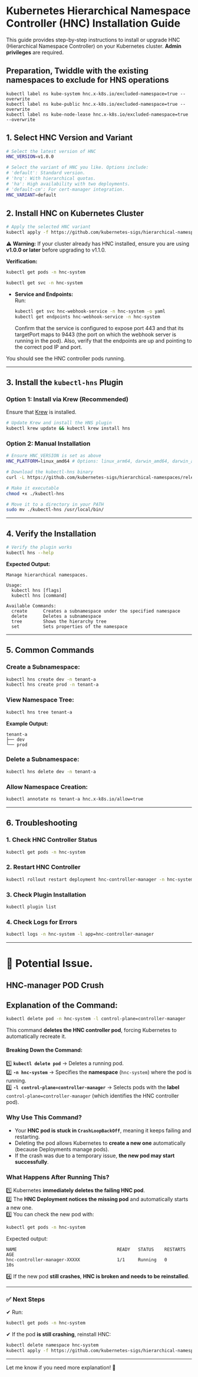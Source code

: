 # Kubernetes Hierarchical Namespace Controller (HNC) Installation Guide

This guide provides step-by-step instructions to install or upgrade HNC (Hierarchical Namespace Controller) on your Kubernetes cluster. **Admin privileges** are required.

## Preparation, Twiddle with the existing namespaces to exclude for HNS operations

```
kubectl label ns kube-system hnc.x-k8s.io/excluded-namespace=true --overwrite
kubectl label ns kube-public hnc.x-k8s.io/excluded-namespace=true --overwrite
kubectl label ns kube-node-lease hnc.x-k8s.io/excluded-namespace=true --overwrite
```

## **1. Select HNC Version and Variant**

```bash
# Select the latest version of HNC
HNC_VERSION=v1.0.0

# Select the variant of HNC you like. Options include:
# 'default': Standard version.
# 'hrq': With hierarchical quotas.
# 'ha': High availability with two deployments.
# 'default-cm': For cert-manager integration.
HNC_VARIANT=default
```

## **2. Install HNC on Kubernetes Cluster**

```bash
# Apply the selected HNC variant
kubectl apply -f https://github.com/kubernetes-sigs/hierarchical-namespaces/releases/download/${HNC_VERSION}/${HNC_VARIANT}.yaml
```

⚠️ **Warning:** If your cluster already has HNC installed, ensure you are using **v1.0.0 or later** before upgrading to v1.1.0.

**Verification:**

```bash
kubectl get pods -n hnc-system
```

```bash
kubectl get svc -n hnc-system
```

- **Service and Endpoints:**  
  Run:
  ```bash
  kubectl get svc hnc-webhook-service -n hnc-system -o yaml
  kubectl get endpoints hnc-webhook-service -n hnc-system
  ```
  Confirm that the service is configured to expose port 443 and that its targetPort maps to 9443 (the port on which the webhook server is running in the pod). Also, verify that the endpoints are up and pointing to the correct pod IP and port.

You should see the HNC controller pods running.

---

## **3. Install the `kubectl-hns` Plugin**

### **Option 1: Install via Krew (Recommended)**

Ensure that [Krew](https://krew.sigs.k8s.io/) is installed.

```bash
# Update Krew and install the HNS plugin
kubectl krew update && kubectl krew install hns
```

### **Option 2: Manual Installation**

```bash
# Ensure HNC_VERSION is set as above
HNC_PLATFORM=linux_amd64 # Options: linux_arm64, darwin_amd64, darwin_arm64, windows_amd64

# Download the kubectl-hns binary
curl -L https://github.com/kubernetes-sigs/hierarchical-namespaces/releases/download/${HNC_VERSION}/kubectl-hns_${HNC_PLATFORM} -o ./kubectl-hns

# Make it executable
chmod +x ./kubectl-hns

# Move it to a directory in your PATH
sudo mv ./kubectl-hns /usr/local/bin/
```

---

## **4. Verify the Installation**

```bash
# Verify the plugin works
kubectl hns --help
```

**Expected Output:**

```text
Manage hierarchical namespaces.

Usage:
  kubectl hns [flags]
  kubectl hns [command]

Available Commands:
  create      Creates a subnamespace under the specified namespace
  delete      Deletes a subnamespace
  tree        Shows the hierarchy tree
  set         Sets properties of the namespace
```

---

## **5. Common Commands**

### **Create a Subnamespace:**

```bash
kubectl hns create dev -n tenant-a
kubectl hns create prod -n tenant-a
```

### **View Namespace Tree:**

```bash
kubectl hns tree tenant-a
```

**Example Output:**

```
tenant-a
├── dev
└── prod
```

### **Delete a Subnamespace:**

```bash
kubectl hns delete dev -n tenant-a
```

### **Allow Namespace Creation:**

```bash
kubectl annotate ns tenant-a hnc.x-k8s.io/allow=true
```

---

## **6. Troubleshooting**

### **1. Check HNC Controller Status**

```bash
kubectl get pods -n hnc-system
```

### **2. Restart HNC Controller**

```bash
kubectl rollout restart deployment hnc-controller-manager -n hnc-system
```

### **3. Check Plugin Installation**

```bash
kubectl plugin list
```

### **4. Check Logs for Errors**

```bash
kubectl logs -n hnc-system -l app=hnc-controller-manager
```

---

# **📌 Potential Issue.**

## HNC-manager POD Crush

## **Explanation of the Command:**

```sh
kubectl delete pod -n hnc-system -l control-plane=controller-manager
```

This command **deletes the HNC controller pod**, forcing Kubernetes to automatically recreate it.

#### **Breaking Down the Command:**

1️⃣ **`kubectl delete pod`** → Deletes a running pod.  
2️⃣ **`-n hnc-system`** → Specifies the **namespace** (`hnc-system`) where the pod is running.  
3️⃣ **`-l control-plane=controller-manager`** → Selects pods with the **label** `control-plane=controller-manager` (which identifies the HNC controller pod).

### **Why Use This Command?**

- Your **HNC pod is stuck in `CrashLoopBackOff`**, meaning it keeps failing and restarting.
- Deleting the pod allows Kubernetes to **create a new one** automatically (because Deployments manage pods).
- If the crash was due to a temporary issue, **the new pod may start successfully**.

### **What Happens After Running This?**

1️⃣ Kubernetes **immediately deletes the failing HNC pod**.  
2️⃣ The **HNC Deployment notices the missing pod** and automatically starts a new one.  
3️⃣ You can check the new pod with:

```sh
kubectl get pods -n hnc-system
```

Expected output:

```
NAME                                      READY   STATUS    RESTARTS   AGE
hnc-controller-manager-XXXXX              1/1     Running   0          10s
```

4️⃣ If the new pod **still crashes**, **HNC is broken and needs to be reinstalled**.

---

### **✅ Next Steps**

✔ Run:

```sh
kubectl get pods -n hnc-system
```

✔ If the pod **is still crashing**, reinstall HNC:

```sh
kubectl delete namespace hnc-system
kubectl apply -f https://github.com/kubernetes-sigs/hierarchical-namespaces/releases/latest/download/hnc-manager.yaml
```

---

Let me know if you need more explanation! 🚀
